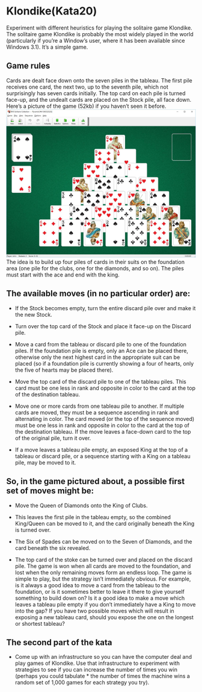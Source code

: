 # Klondike(Kata20)

Experiment with different heuristics for playing the solitaire game Klondike.
The solitaire game Klondike is probably the most widely played in the world (particularly if you’re a Window’s user, where it has been available since Windows 3.1). It’s a simple game.

## Game rules
Cards are dealt face down onto the seven piles in the tableau. The first pile receives one card, the next two, up to the seventh pile, which not surprisingly has seven cards initially. The top card on each pile is turned face-up, and the undealt cards are placed on the Stock pile, all face down. Here’s a picture of the game (52kb) if you haven’t seen it before.
![Klondike](https://github.com/barnabas2000/Kata20/blob/master/bvs2ns.jpg)
The idea is to build up four piles of cards in their suits on the foundation area (one pile for the clubs, one for the diamonds, and so on). The piles must start with the ace and end with the king.

## The available moves (in no particular order) are:

 * If the Stock becomes empty, turn the entire discard pile over and make it the new Stock.
 
 * Turn over the top card of the Stock and place it face-up on the Discard pile.
 
* Move a card from the tableau or discard pile to one of the foundation piles. If the foundation pile is empty, only an Ace can be placed there, otherwise only the next highest card in the appropriate suit can be placed (so if a foundation pile is currently showing a four of hearts, only the five of hearts may be placed there).

 * Move the top card of the discard pile to one of the tableau piles. This card must be one less in rank and opposite in color to the card at the top of the destination tableau.
 
* Move one or more cards from one tableau pile to another. If multiple cards are moved, they must be a sequence ascending in rank and alternating in color. The card moved (or the top of the sequence moved) must be one less in rank and opposite in color to the card at the top of the destination tableau. If the move leaves a face-down card to the top of the original pile, turn it over.

* If a move leaves a tableau pile empty, an exposed King at the top of a tableau or discard pile, or a sequence starting with a King on a tableau pile, may be moved to it.

## So, in the game pictured about, a possible first set of moves might be:

* Move the Queen of Diamonds onto the King of Clubs.

* This leaves the first pile in the tableau empty, so the combined King/Queen can be moved to it, and the card originally beneath the King is turned over.

* The Six of Spades can be moved on to the Seven of Diamonds, and the card beneath the six revealed.

* The top card of the stoke can be turned over and placed on the discard pile.
The game is won when all cards are moved to the foundation, and lost when the only remaining moves form an endless loop.
The game is simple to play, but the strategy isn’t immediately obvious. For example, is it always a good idea to move a card from the tableau to the foundation, or is it sometimes better to leave it there to give yourself something to build down on? Is it a good idea to make a move which leaves a tableau pile empty if you don’t immediately have a King to move into the gap? If you have two possible moves which will result in exposing a new tableau card, should you expose the one on the longest or shortest tableau?

## The second part of the kata

* Come up with an infrastructure so you can have the computer deal and play games of Klondike.
Use that infrastructure to experiment with strategies to see if you can increase the number of times you win (perhaps you could tabulate * the number of times the machine wins a random set of 1,000 games for each strategy you try).


